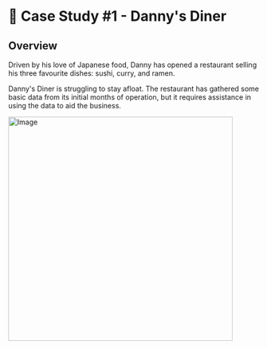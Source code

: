 # 🍜 Case Study #1 - Danny's Diner

## Overview
Driven by his love of Japanese food, Danny has opened a restaurant selling his three favourite dishes: sushi, curry, and ramen.

Danny's Diner is struggling to stay afloat. The restaurant has gathered some basic data from its initial months of operation, but it requires assistance in using the data to aid the business.

<img src="[https://8weeksqlchallenge.com/images/case-study-designs/1.png](https://github.com/[username]/[reponame]/blob/[branch]/image.jpg?raw=true](https://github.com/upisno/sql-portfolio/blob/master/8-week-sql-challenge/Case%20Study%20%231%20-%20Danny's%20Diner/Danny's%20Diner.svg)" alt="Image" width="450" height="450">
